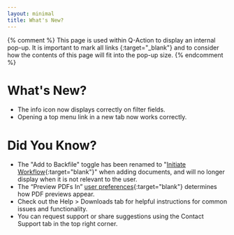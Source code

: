 ```yaml
---
layout: minimal
title: What's New?
---
```

{% comment %}
This page is used within Q-Action to display an internal pop-up. It is important to mark all links {:target="\_blank"} and to consider how the contents of this page will fit into the pop-up size.
{% endcomment %}
# What's New?
- The info icon now displays correctly on filter fields.
- Opening a top menu link in a new tab now works correctly.
# Did You Know?
- The "Add to Backfile" toggle has been renamed to "[Initiate Workflow](/docs/working-with-documents/add-documents/upload-documents#Initiate_Workflow){:target="blank"}" when adding documents, and will no longer display when it is not relevant to the user.
- The “Preview PDFs In” [user preferences](/docs/user-preferences/){:target="blank"} determines how PDF previews appear.
- Check out the Help > Downloads tab for helpful instructions for common issues and functionality.
- You can request support or share suggestions using the Contact Support tab in the top right corner.